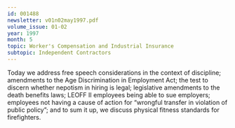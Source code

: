 ```yaml
---
id: 001488
newsletter: v01n02may1997.pdf
volume_issue: 01-02
year: 1997
month: 5
topic: Worker's Compensation and Industrial Insurance
subtopic: Independent Contractors
---
```


Today we address free speech considerations in the context of discipline; amendments to the Age Discrimination in Employment Act; the test to discern whether nepotism in hiring is legal; legislative amendments to the death benefits laws; LEOFF II employees being able to sue employers; employees not having a cause of action for “wrongful transfer in violation of public policy”; and to sum it up, we discuss physical fitness standards for firefighters.